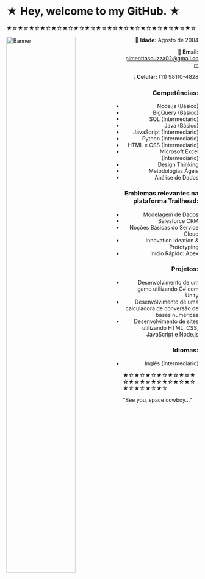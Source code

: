 # ★ Hey, welcome to my GitHub. ★
★☆★☆★☆★☆★☆★☆★☆★☆★☆★☆★☆★☆★☆★☆★☆★☆★☆

<img src="https://i.pinimg.com/564x/3c/1e/2e/3c1e2e6010950d1279383c45b5c66506.jpg" alt="Banner" width="60%" align="left">

<div align="right">

🎂 **Idade:** Agosto de 2004

📧 **Email:** pimenttasouzza02@gmail.com

📞 **Celular:** (11) 98110-4828

### Competências:
- Node.js (Básico)
- BigQuery (Básico)
- SQL (Intermediário)
- Java (Básico)
- JavaScript (Intermediário)
- Python (Intermediário)
- HTML e CSS (Intermediário)
- Microsoft Excel (Intermediário)
- Design Thinking
- Metodologias Ágeis
- Análise de Dados

### Emblemas relevantes na plataforma Trailhead:
- Modelagem de Dados
- Salesforce CRM
- Noções Básicas do Service Cloud
- Innovation Ideation & Prototyping
- Início Rápido: Apex

### Projetos:
- Desenvolvimento de um game utilizando C# com Unity
- Desenvolvimento de uma calculadora de conversão de bases numéricas
- Desenvolvimento de sites utilizando HTML, CSS, JavaScript e Node.js

### Idiomas:
- Inglês (Intermediário)

</div>

★☆★☆★☆★☆★☆★☆★☆★☆★☆★☆★☆★☆★☆★☆★☆★☆★☆

"See you, space cowboy..."


